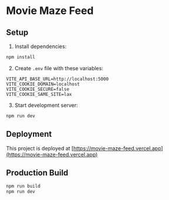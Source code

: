 # Movie Maze Feed

## Setup
1. Install dependencies:
```bash
npm install
```

2. Create `.env` file with these variables:
```
VITE_API_BASE_URL=http://localhost:5000
VITE_COOKIE_DOMAIN=localhost
VITE_COOKIE_SECURE=false
VITE_COOKIE_SAME_SITE=lax
```

3. Start development server:
```bash
npm run dev
```

## Deployment
This project is deployed at [https://movie-maze-feed.vercel.app](https://movie-maze-feed.vercel.app)

## Production Build
```bash
npm run build
npm run dev
```
